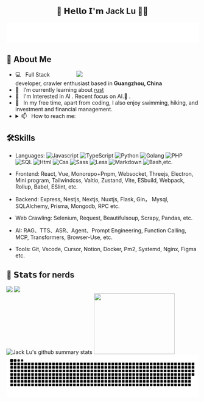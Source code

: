 
<h2 align="center"> 👋 𝗛𝗲𝗹𝗹𝗼 𝗜'𝗺 Jack Lu 👨‍💻 </h2>

<p align="center">
  <img src="./images/welcome_typing.svg" alt="Welcome to my Github profile. Nice to meet you." />
  <!-- <img src="https://readme-typing-svg.herokuapp.com?color=%2336BCF7&size=16&center=true&vCenter=true&width=485&lines=Welcome+to+my+Github+profile.+Nice+to+meet+you+🥰" alt="Welcome to my Github profile. Nice to meet you." /> -->
</p>

## 📖 About Me
<img align="right" width="320" src="https://media1.giphy.com/media/13HgwGsXF0aiGY/giphy.gif" />
<ul>
<!--   <li> 🔍 &nbsp; I'm currently looking for job</li> -->
  <li> 💻 &nbsp; Full Stack developer, crawler enthusiast based in <strong>Guangzhou, China</strong></li>
  <li> 🎯 &nbsp; I’m currently learning about <a href="https://www.rust-lang.org/learn" target="_blank">rust</a> <!-- | <a href="https://github.com/pytorch/pytorch" target="_blank">pytorch</a> --></li>
  <li> 🧐 &nbsp; I'm Interested in AI . Recent focus on AI.🎯 .</li>
  <li> 🔭 &nbsp; In my free time, apart from coding, I also enjoy swimming, hiking, and investment and financial management.</li>
  <li>
    <details>
      <summary> 📫 &nbsp; How to reach me: </summary>
          <ul>
<!--             <li> <strong> Email:</strong> <a href="mailto:luxuemin2108@gmail.com">luxuemin2108@gmail.com</a></li> -->
            <li> <strong> QQ:</strong> 2357863579
            <div>
<!--             &nbsp; <img src="./images/WechatIMG388.jpg" alt="wechat" height="160" /> -->
            <br/>
              <img src="https://visitor-badge.laobi.icu/badge?page_id=jackluson.jackluson" alt="Profile Views." />
<!--               <img src="https://hits.seeyoufarm.com/api/count/incr/badge.svg?url=https%3A%2F%2Fgithub.com%2Fjackluson%2Fjackluson&count_bg=%2379C83D&title_bg=%23555555&icon=&icon_color=%23E7E7E7&title=hits&edge_flat=false" alt="Profile Views." /> -->
            </div>
            </li>
          </ul>
    </details>
  </li>
</li>
</ul>

## 🛠Skills

- Languages: 
  ![Javascript](https://img.shields.io/badge/JavaScript-323330?style=flat&logo=javascript&logoColor=F7DF1E)
  ![TypeScript](https://img.shields.io/badge/-TypeScript-%23007ACC?style=flat&logo=typescript&logoColor=ffffff)
  ![Python](https://img.shields.io/badge/Python-FFD43B?style=flat&logo=python&logoColor=darkgreen)
  ![Golang](https://img.shields.io/badge/-Golang-%2329BEB0?style=flat&logo=go&logoColor=ffffff)
  ![PHP](https://img.shields.io/badge/-php-%23777BB4?style=flat&logo=php&logoColor=ffffff)
  ![SQL](https://img.shields.io/badge/-mysql-%234479A1?style=flat&logo=mysql&logoColor=ffffff)
  ![Html](https://img.shields.io/badge/HTML5-E34F26?style=flat&logo=html5&logoColor=white)
  ![Css](https://img.shields.io/badge/CSS3-1572B6?style=flat&logo=css3&logoColor=white)
  ![Sass](https://img.shields.io/badge/sass-CC6699?style=flat&logo=sass&logoColor=white)
  ![Less](https://img.shields.io/badge/less-1D365D?style=flat&logo=less&logoColor=white)
  ![Markdown](https://img.shields.io/badge/Markdown-000000?style=flat&logo=markdown&logoColor=white)
  ![Bash](https://img.shields.io/badge/Bash-4EAA25?style=flat&logo=markdown&logoColor=white),etc.

- Frontend: React, Vue, Monorepo+Pnpm, Websocket, Threejs, Electron, Mini program, Tailwindcss, Valtio, Zustand, Vite, ESbuild, Webpack, Rollup, Babel, ESlint, etc.
- Backend: Express, Nestjs, Nextjs, Nuxtjs, Flask, Gin， Mysql, SQLAlchemy, Prisma, Mongodb, RPC etc.
- Web Crawling: Selenium, Request, Beautifulsoup, Scrapy, Pandas, etc.
- AI: RAG、TTS、ASR、Agent、Prompt Engineering, Function Calling, MCP, Transformers, Browser-Use, etc.
- Tools: Git, Vscode, Cursor, Notion, Docker, Pm2, Systemd, Nginx, Figma etc.

## 🔔 𝗦𝘁𝗮𝘁𝘀 for nerds
<div>
  <picture height="100">
    <source
      height="160"
      srcset="https://github-readme-stats.vercel.app/api?username=jackluson&show_icons=true&theme=dark&hide=contribs"
      media="(prefers-color-scheme: dark)"
    />
    <source
      height="160"
      srcset="https://github-readme-stats.vercel.app/api?username=jackluson&show_icons=true&hide=contribs"
      media="(prefers-color-scheme: light), (prefers-color-scheme: no-preference)"
    />
    <img height="160" src="https://github-readme-stats.vercel.app/api?username=jackluson&show_icons=true&hide=contribs" />
  </picture>
  <img height="160" src="https://github-readme-stats.vercel.app/api/top-langs/?username=jackluson&layout=donut&hide=html,css" />
</div>
<div>
  <img height="160" width="440" alt="Jack Lu's github summary stats" src="https://github-profile-summary-cards.vercel.app/api/cards/profile-details?username=jackluson" />
  <img height="160" width="212" src="https://github-profile-summary-cards.vercel.app/api/cards/productive-time?username=jackluson&theme=default&utcOffset=8" />
</div>
<img alt="github-snake" src="./images/github-snake.svg" />

